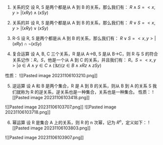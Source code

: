 1. 关系的交
设 R, S 是两个都是从 A 到 B 的关系，那么我们有：
$R\land S=<x,y>|(xRy)\land(xSy)$

2. 关系的并
设 R, S 是两个都是从 A 到 B 的关系，那么我们有：
$R\lor S=<x,y>|(xRy)\lor(xSy)$

3. R-S
设 R, S 是两个都是从 A 到 B 的关系，那么我们有：
$R\lor S=<x,y>|(xRy)\cap\neg(xSy)$

4. 复合运算
设 A, B, C 三个关系，R 是从 A->B, S 是从 B->C，则 R 与 S 的符合关系记作：$R。S$，他是一个从 A 到 C 的关系，并且我们有：
$R。S=<x,y>|a\in A \land y\in C\land (\exists z)(z\in B\land xRz\land zSy)$

性质：
![[Pasted image 20231106103210.png]]

5. 逆运算
设 A 和 B 是两个集合，R 是 A 到 B 的关系，则从 B 到 A 的关系 S 我们就称为 R 的逆关系，逆关系也是一种集合，关系也是一种集合。
性质：
![[Pasted image 20231106103418.png]]


![[Pasted image 20231106103707.png]]
![[Pasted image 20231106103718.png]]

6. 幂运算
设 R 是集合 A 上的关系，则 R 的 n 次幂，记为 $R^n$，定义如下：
![[Pasted image 20231106103803.png]]

![[Pasted image 20231106103907.png]]

 